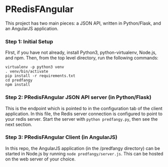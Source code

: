 # PRedisFAngular
This project has two main pieces:  a JSON API, written in Python/Flask, and an AngularJS application.  


### Step 1: Initial Setup
FIrst, if you have not already, install Python3, python-virtualenv, Node.js, and npm.  Then, from the top level directory, run the following commands:
```
virtualenv -p python3 venv
. venv/bin/activate
pip install -r requirements.txt
cd predfangy
npm install
```

### Step 2: PRedisFAngular JSON API server (in Python/Flask)
This is the endpoint which is pointed to in the configuration tab of the client application.  In this file, the Redis server connection is configured to point to your redis server.
Start the server with `python predfangy.py`, then see the next section.

### Step 3: PRedisFAngular Client (in AngularJS)
In this repo, the AngularJS application (in the /predfangy directory) can be started in Node.js by running `node predfangy/server.js`.  This can be hosted on the web server of your choice.
